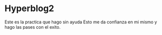 # Hyperblog2
Este es la practica que hago sin ayuda
Esto me da confianza en mi mismo
y hago las pases con el exito.
